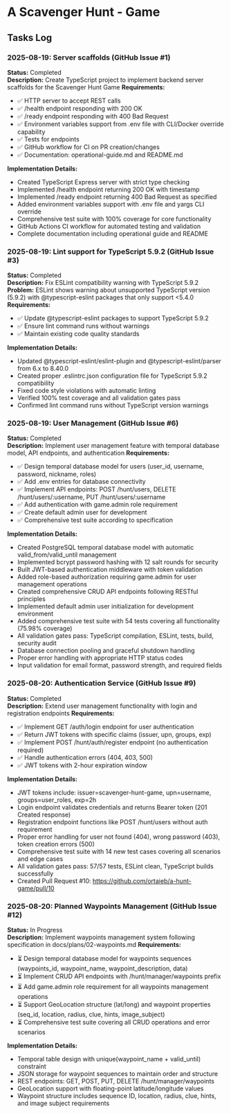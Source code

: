 
# A Scavenger Hunt - Game

## Tasks Log

### 2025-08-19: Server scaffolds (GitHub Issue #1)
**Status:** Completed  
**Description:** Create TypeScript project to implement backend server scaffolds for the Scavenger Hunt Game
**Requirements:**
- ✅ HTTP server to accept REST calls
- ✅ /health endpoint responding with 200 OK
- ✅ /ready endpoint responding with 400 Bad Request
- ✅ Environment variables support from .env file with CLI/Docker override capability
- ✅ Tests for endpoints
- ✅ GitHub workflow for CI on PR creation/changes
- ✅ Documentation: operational-guide.md and README.md

**Implementation Details:**
- Created TypeScript Express server with strict type checking
- Implemented /health endpoint returning 200 OK with timestamp
- Implemented /ready endpoint returning 400 Bad Request as specified
- Added environment variables support with .env file and yargs CLI override
- Comprehensive test suite with 100% coverage for core functionality
- GitHub Actions CI workflow for automated testing and validation
- Complete documentation including operational guide and README

### 2025-08-19: Lint support for TypeScript 5.9.2 (GitHub Issue #3)
**Status:** Completed  
**Description:** Fix ESLint compatibility warning with TypeScript 5.9.2
**Problem:** ESLint shows warning about unsupported TypeScript version (5.9.2) with @typescript-eslint packages that only support <5.4.0
**Requirements:**
- ✅ Update @typescript-eslint packages to support TypeScript 5.9.2
- ✅ Ensure lint command runs without warnings
- ✅ Maintain existing code quality standards

**Implementation Details:**
- Updated @typescript-eslint/eslint-plugin and @typescript-eslint/parser from 6.x to 8.40.0
- Created proper .eslintrc.json configuration file for TypeScript 5.9.2 compatibility
- Fixed code style violations with automatic linting
- Verified 100% test coverage and all validation gates pass
- Confirmed lint command runs without TypeScript version warnings

### 2025-08-19: User Management (GitHub Issue #6)
**Status:** Completed  
**Description:** Implement user management feature with temporal database model, API endpoints, and authentication
**Requirements:**
- ✅ Design temporal database model for users (user_id, username, password, nickname, roles)
- ✅ Add .env entries for database connectivity
- ✅ Implement API endpoints: POST /hunt/users, DELETE /hunt/users/:username, PUT /hunt/users/:username
- ✅ Add authentication with game.admin role requirement
- ✅ Create default admin user for development
- ✅ Comprehensive test suite according to specification

**Implementation Details:**
- Created PostgreSQL temporal database model with automatic valid_from/valid_until management
- Implemented bcrypt password hashing with 12 salt rounds for security
- Built JWT-based authentication middleware with token validation
- Added role-based authorization requiring game.admin for user management operations
- Created comprehensive CRUD API endpoints following RESTful principles
- Implemented default admin user initialization for development environment
- Added comprehensive test suite with 54 tests covering all functionality (75.98% coverage)
- All validation gates pass: TypeScript compilation, ESLint, tests, build, security audit
- Database connection pooling and graceful shutdown handling
- Proper error handling with appropriate HTTP status codes
- Input validation for email format, password strength, and required fields

### 2025-08-20: Authentication Service (GitHub Issue #9)
**Status:** Completed  
**Description:** Extend user management functionality with login and registration endpoints
**Requirements:**
- ✅ Implement GET /auth/login endpoint for user authentication
- ✅ Return JWT tokens with specific claims (issuer, upn, groups, exp)
- ✅ Implement POST /hunt/auth/register endpoint (no authentication required)
- ✅ Handle authentication errors (404, 403, 500)
- ✅ JWT tokens with 2-hour expiration window

**Implementation Details:**
- JWT tokens include: issuer=scavenger-hunt-game, upn=username, groups=user_roles, exp=2h
- Login endpoint validates credentials and returns Bearer token (201 Created response)
- Registration endpoint functions like POST /hunt/users without auth requirement
- Proper error handling for user not found (404), wrong password (403), token creation errors (500)
- Comprehensive test suite with 14 new test cases covering all scenarios and edge cases
- All validation gates pass: 57/57 tests, ESLint clean, TypeScript builds successfully
- Created Pull Request #10: https://github.com/ortaieb/a-hunt-game/pull/10

### 2025-08-20: Planned Waypoints Management (GitHub Issue #12)
**Status:** In Progress  
**Description:** Implement waypoints management system following specification in docs/plans/02-waypoints.md
**Requirements:**
- ⏳ Design temporal database model for waypoints sequences (waypoints_id, waypoint_name, waypoint_description, data)
- ⏳ Implement CRUD API endpoints with /hunt/manager/waypoints prefix
- ⏳ Add game.admin role requirement for all waypoints management operations
- ⏳ Support GeoLocation structure (lat/long) and waypoint properties (seq_id, location, radius, clue, hints, image_subject)
- ⏳ Comprehensive test suite covering all CRUD operations and error scenarios

**Implementation Details:**
- Temporal table design with unique(waypoint_name + valid_until) constraint
- JSON storage for waypoint sequences to maintain order and structure
- REST endpoints: GET, POST, PUT, DELETE /hunt/manager/waypoints
- GeoLocation support with floating-point latitude/longitude values
- Waypoint structure includes sequence ID, location, radius, clue, hints, and image subject requirements
